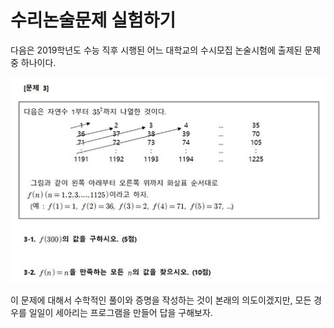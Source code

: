 # 수리논술문제 실험하기

다음은 2019학년도 수능 직후 시행된 어느 대학교의 수시모집 논술시험에 출제된 문제 중 하나이다.

![problem3](images/problem3.png)

이 문제에 대해서 수학적인 풀이와 증명을 작성하는 것이 본래의 의도이겠지만, 모든 경우를 일일이 세아리는 프로그램을 만들어 답을 구해보자.



